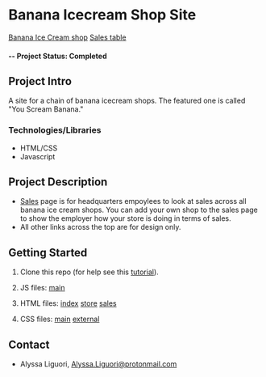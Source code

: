 # Banana Icecream Shop Site

[Banana Ice Cream shop](https://ali0003433.github.io/banana-icecream-shop/)
[Sales table](https://ali0003433.github.io/banana-icecream-shop-page/sales.html)

#### -- Project Status: Completed

## Project Intro
A site for a chain of banana icecream shops. The featured one is called "You Scream Banana."

### Technologies/Libraries

* HTML/CSS 
* Javascript
 

## Project Description
- [Sales](https://ali0003433.github.io/banana-icecream-shop-page/sales.html) page is for headquarters empoylees to look at sales across all banana ice cream shops. You can add your own shop to the sales page to show the employer how your store is doing in terms of sales. 
- All other links across the top are for design only. 

## Getting Started

1. Clone this repo (for help see this [tutorial](https://help.github.com/articles/cloning-a-repository/)).

2. JS files:
[main](https://github.com/ali0003433/banana-icecream-shop/blob/master/main.js)

3. HTML files:
[index](https://github.com/ali0003433/banana-icecream-shop/blob/master/index.html)
[store](https://github.com/ali0003433/banana-icecream-shop/blob/master/store.html)
[sales](https://github.com/ali0003433/banana-icecream-shop/blob/master/sales.html)

4. CSS files: 
[main](https://github.com/ali0003433/banana-icecream-shop/blob/master/main.css)
[external](https://github.com/ali0003433/banana-icecream-shop/blob/master/external.css)


## Contact
* Alyssa Liguori, Alyssa.Liguori@protonmail.com 

